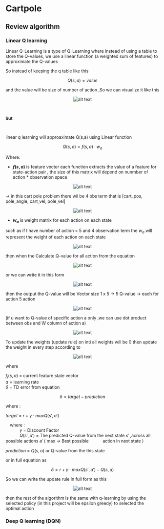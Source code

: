 # **Cartpole**

## **Review algorithm**

### Linear Q learning

Linear Q-Learning is a type of Q-Learning where instead of using a table to store the Q-values, we use a linear function (a weighted sum of features) to approximate the Q-values

So instead of keeping the q table like this 

$$Q(s,a) = value$$

and the value will be size of number of action ,So we can visualize it like this 

<p align="center">
  <img src="image/image.png" alt="alt text">
</p>

<br>

**but**

<br>

linear q learning will approaximate Q(s,a) using Linear function <br>

$$Q(s,a) = f(s,a) · w_a $$

Where: 

- **$f(s,a)$** is feature vector each function extracts the value of a feature for state-action pair , the size of this matrix will depend on  nunmber of action * observation space

<p align="center">
  <img src="image/image7.png" alt="alt text">
</p>


-> in this cart pole problem there wil be 4 obs term that is [cart_pos, pole_angle, cart_vel, pole_vel] 

<p align="center">
  <img src="image/image3.png" alt="alt text">
</p>

- **$w_a$** is weight matrix for each action on each state 

such as if I have number of action = 5 and 4 observation term the $w_a$ will represent the weight of each action on each state

<p align="center">
  <img src="image/image2.png" alt="alt text">
</p>


then when the Calculate Q-value for all action from the equation

<p align="center">
  <img src="image/image8.png" alt="alt text">
</p>

or we can write it in this form 

<p align="center">
  <img src="image/image4.png" alt="alt text">
</p>

then the output the Q-value will be Vector size 1 x 5 → 5 Q-value → each for action 5 action 

<p align="center">
  <img src="image/image5.png" alt="alt text">
</p>

(if u want to Q-value of specific action a only ,we can use dot product between obs and W column of action a)

<p align="center">
  <img src="image/image6.png" alt="alt text">
</p>

To update the weights (update rule) on inti all weights will be 0 then update the weight in every step according to 

<p align="center">
  <img src="image/image10.png" alt="alt text">
</p>

where 

$f_i(s,a)$ = current feature state vector <br>
$a$ = learning rate <br>
$δ$ = TD error from equation 

$$δ = target - prediction$$

where : 

$target$ = $r + γ ⋅ maxQ(s′,a′)$ <br>

&emsp;where : 
<br>
    &emsp;&emsp;&emsp; 
    $γ$  = Discount Factor <br>
    &emsp;&emsp;&emsp; 
    $Q(s′,a′)$ = The predicted Q-value from the next state 𝑠′ ,across all possible actions 𝑎′ ( max -> Best possible &emsp;&emsp;&emsp;action in next state )


$prediction$ = $Q(s,a)$ or Q-value from the this state

or in full equation as 

$$δ = r + γ ⋅ maxQ(s′,a′) - Q(s,a)$$

So we can write the update rule in full form as this 

<p align="center">
  <img src="image/image11.png" alt="alt text">
</p>

then the rest of the algorithm is the same with q-learning by using the selected policy (in this project will be epsilon greedy) to selected the optimal action


### Deep Q learning (DQN)


